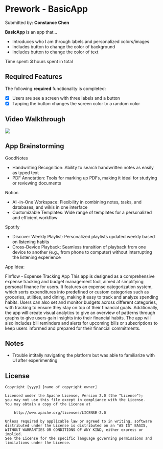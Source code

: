 # Prework - BasicApp

Submitted by: **Constance Chen**

**BasicApp** is an app that... 

- Introduces who I am through labels and personalized colors/images
- Includes button to change the color of background
- Includes button to change the color of text

Time spent: **3** hours spent in total

## Required Features

The following **required** functionality is completed:

- [X] Users are see a screen with three labels and a button
- [X] Tapping the button changes the screen color to a random color
 
## Video Walkthrough

<div>
    <a href="https://www.loom.com/share/ec09cd776df7412fb48688691e831554">
    </a>
    <a href="https://www.loom.com/share/ec09cd776df7412fb48688691e831554">
      <img style="max-width:300px;" src="https://cdn.loom.com/sessions/thumbnails/ec09cd776df7412fb48688691e831554-with-play.gif">
    </a>
  </div>

## App Brainstorming

GoodNotes
- Handwriting Recognition: Ability to search handwritten notes as easily as typed text
- PDF Annotation: Tools for marking up PDFs, making it ideal for studying or reviewing documents

Notion
- All-in-One Workspace: Flexibility in combining notes, tasks, and databases, and wikis in one interface
- Customizable Templates: Wide range of templates for a personalized and efficient workflow

Spotify
- Discover Weekly Playlist: Personalized playlists updated weekly based on listening habits
- Cross-Device Playback: Seamless transition of playback from one device to another (e.g., from phone to computer) without interrupting the listening experience

App Idea: 

Finflow - Expense Tracking App
  This app is designed as a comprehensive expense tracking and budget management tool, aimed at simplifying personal finance for users. It features an expense categorization system, which sorts expenditures into predefined or custom categories such as groceries, utilities, and dining, making it easy to track and analyze spending habits. Users can also set and monitor budgets across different categories, with tracking to ensure they stay on top of their financial goals. Additionally, the app will create visual analytics to give an overview of patterns through graphs to give users gain insights into their financial habits. The app will also includes bill reminders and alerts for upcoming bills or subscriptions to keep users informed and prepared for their financial commitments.

## Notes

- Trouble intitally navigating the platform but was able to familiarize with UI after experimenting

## License

    Copyright [yyyy] [name of copyright owner]

    Licensed under the Apache License, Version 2.0 (the "License");
    you may not use this file except in compliance with the License.
    You may obtain a copy of the License at

        http://www.apache.org/licenses/LICENSE-2.0

    Unless required by applicable law or agreed to in writing, software
    distributed under the License is distributed on an "AS IS" BASIS,
    WITHOUT WARRANTIES OR CONDITIONS OF ANY KIND, either express or implied.
    See the License for the specific language governing permissions and
    limitations under the License.
